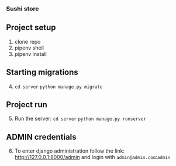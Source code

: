 ### Sushi store

## Project setup

1. clone repo
2. pipenv shell
3. pipenv install

## Starting migrations

4. `cd server` `python manage.py migrate`

## Project run

5. Run the server:
   `cd server` `python manage.py runserver`

## ADMIN credentials

6. To enter django administration follow the link:
   http://127.0.0.1:8000/admin and login with `admin@admin.com`:`admin`
